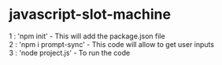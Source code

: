 # javascript-slot-machine

1 : 'npm init' - This will add the package.json file <br />
2 : 'npm i prompt-sync' - This code will allow to get user inputs <br />
3 : 'node project.js' - To run the code
